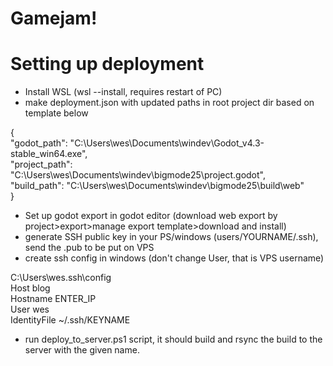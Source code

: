 # Gamejam!

# Setting up deployment
- Install WSL (wsl --install, requires restart of PC)
- make deployment.json with updated paths in root project dir based on template below

{  
   "godot_path": "C:\\Users\\wes\\Documents\\windev\\Godot_v4.3-stable_win64.exe",  
   "project_path": "C:\\Users\\wes\\Documents\\windev\\bigmode25\\project.godot",  
   "build_path": "C:\\Users\\wes\\Documents\\windev\\bigmode25\\build\\web"  
}  

- Set up godot export in godot editor (download web export by project>export>manage export template>download and install)
- generate SSH public key in your PS/windows (users/YOURNAME/.ssh), send the .pub to be put on VPS
- create ssh config in windows (don't change User, that is VPS username)

C:\Users\wes\.ssh\config  
Host blog  
    Hostname ENTER_IP  
    User wes  
    IdentityFile ~/.ssh/KEYNAME  

- run deploy_to_server.ps1 script, it should build and rsync the build to the server with the given name.
